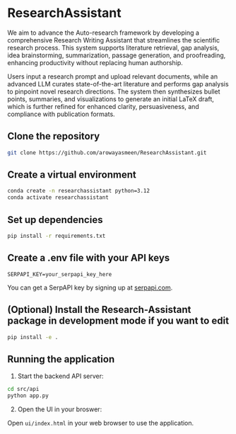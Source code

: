 # ResearchAssistant

We aim to advance the Auto-research framework by developing a comprehensive Research Writing Assistant that streamlines the scientific research process. This system supports literature retrieval, gap analysis, idea brainstorming, summarization, passage generation, and proofreading, enhancing productivity without replacing human authorship.

Users input a research prompt and upload relevant documents, while an advanced LLM curates state-of-the-art literature and performs gap analysis to pinpoint novel research directions. The system then synthesizes bullet points, summaries, and visualizations to generate an initial LaTeX draft, which is further refined for enhanced clarity, persuasiveness, and compliance with publication formats.

## Clone the repository

```bash
git clone https://github.com/arowayasmeen/ResearchAssistant.git
```

## Create a virtual environment

```bash
conda create -n researchassistant python=3.12
conda activate researchassistant
```

## Set up dependencies

```bash
pip install -r requirements.txt
```

## Create a .env file with your API keys

```env
SERPAPI_KEY=your_serpapi_key_here
```

You can get a SerpAPI key by signing up at [serpapi.com](https://serpapi.com).

## (Optional) Install the Research-Assistant package in development mode if you want to edit
```bash
pip install -e .
```

## Running the application

1. Start the backend API server:

```bash
cd src/api
python app.py
```

2. Open the UI in your broswer:

Open <code>ui/index.html</code> in your web browser to use the application.